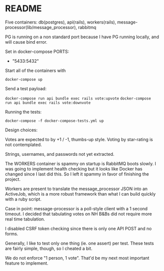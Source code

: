 # README

Five containers: db(postgres), api(rails), workers(rails),
message-processor(lib/message_processor), rabbitmq

PG is running on a non standard port because I have PG running locally,
and will cause bind error.

Set in docker-compose PORTS:
 - "5433:5432"

Start all of the containers with

  `docker-compose up`

Send a test payload:

  `docker-compose run api bundle exec rails vote:upvote`
  `docker-compose run api bundle exec rails vote:downvote`

Running the tests:

  `docker-compose -f docker-compose-tests.yml up`

Design choices:

Votes are expected to by +1 / -1, thumbs-up style. Voting by star-rating is not
contemplated.

Strings, usernames, and passwords not yet extracted.

The WORKERS container is spammy on startup is RabbitMQ boots slowly. I was
going to implement health checking but it looks like Docker has changed since I
last did this. So I left it spammy in favor of finishing the project.

Workers are present to translate the message_processor JSON into an ActiveJob,
which is a more robust framework than what I can build quickly with a ruby script.

Case in point: message-processor is a poll-style client with a 1 second timeout.
I decided that tabulating votes on NH B&Bs did not require more real time
tabulation.

I disabled CSRF token checking since there is only one API POST and no forms.

Generally, I like to test only one thing (ie. one assert) per test. These tests
are fairly simple, though, so I cheated a bit.

We do not enforce "1 person, 1 vote". That'd be my next most important feature
to implement.
